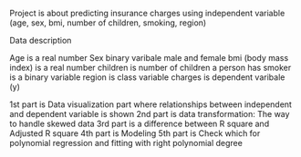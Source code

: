Project is about predicting insurance charges using independent variable (age, sex, bmi, number of children, smoking, region)

Data description

Age is a real number
Sex binary varibale male and female
bmi (body mass index) is a real number
children is number of children a person has
smoker is a binary variable
region is class variable
charges is dependent varibale (y)

1st part is Data visualization part where relationships between independent and dependent variable is shown
2nd part is data transformation: The way to handle skewed data
3rd part is a difference between R square and Adjusted R square
4th part is Modeling
5th part is Check which for polynomial regression and fitting with right polynomial degree